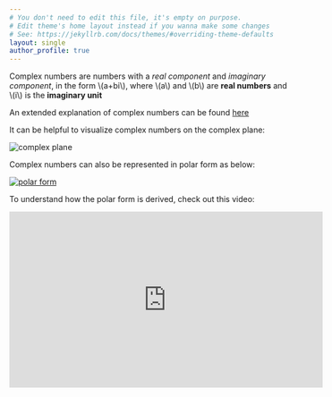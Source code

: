 ```yaml
---
# You don't need to edit this file, it's empty on purpose.
# Edit theme's home layout instead if you wanna make some changes
# See: https://jekyllrb.com/docs/themes/#overriding-theme-defaults
layout: single
author_profile: true
---
```


Complex numbers are numbers with a *real component* and *imaginary component*, in the form \\(a+bi\\), where \\(a\\) and \\(b\\) are **real numbers** and \\(i\\) is the **imaginary unit**

An extended explanation of complex numbers can be found [here](https://en.wikipedia.org/wiki/Complex_number)

It can be helpful to visualize complex numbers on the complex plane: 

![complex plane](https://upload.wikimedia.org/wikipedia/commons/5/5d/Imaginarynumber2.PNG)

Complex numbers can also be represented in polar form as below:

[![polar form](https://upload.wikimedia.org/wikipedia/commons/thumb/7/71/Euler%27s_formula.svg/250px-Euler%27s_formula.svg.png)](https://en.wikipedia.org/wiki/Polar_coordinate_system)

To understand how the polar form is derived, check out this video:
<iframe width="560" height="315" src="https://www.youtube.com/embed/lFT2hwsCMls?si=XLJKBa_SXol_bQ_D" title="YouTube video player" frameborder="0" allow="accelerometer; autoplay; clipboard-write; encrypted-media; gyroscope; picture-in-picture; web-share" referrerpolicy="strict-origin-when-cross-origin" allowfullscreen></iframe>
